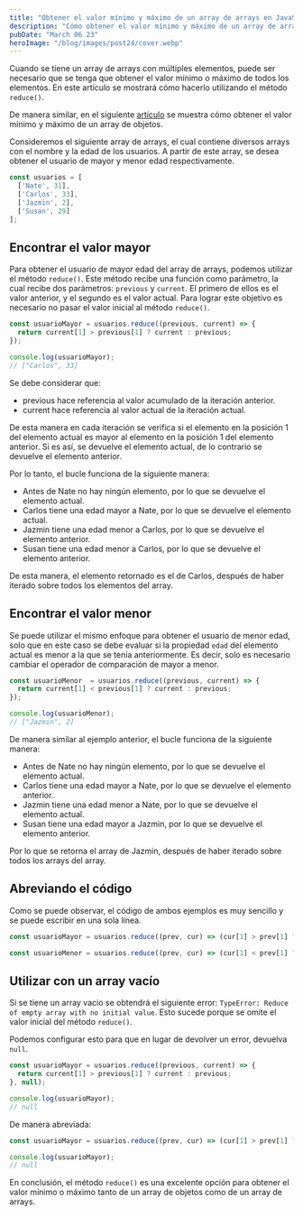 ```yaml
---
title: "Obtener el valor mínimo y máximo de un array de arrays en JavaScript"
description: "Cómo obtener el valor mínimo y máximo de un array de arrays en JavaScript"
pubDate: "March 06 23"
heroImage: "/blog/images/post24/cover.webp"
---
```


Cuando se tiene un array de arrays con múltiples elementos, puede ser necesario que se tenga que obtener el valor mínimo o máximo de todos los elementos. En este artículo se mostrará cómo hacerlo utilizando el método `reduce()`.

De manera similar, en el siguiente [artículo](https://asjordi.dev/blog/obtener-el-valor-minimo-y-maximo-de-un-array-de-objetos-en-javascript/) se muestra cómo obtener el valor mínimo y máximo de un array de objetos.

Consideremos el siguiente array de arrays, el cual contiene diversos arrays con el nombre y la edad de los usuarios. A partir de este array, se desea obtener el usuario de mayor y menor edad respectivamente.

```js
const usuarios = [
  ['Nate', 31],
  ['Carlos', 33],
  ['Jazmin', 2],
  ['Susan', 29]
];
```

## Encontrar el valor mayor

Para obtener el usuario de mayor edad del array de arrays, podemos utilizar el método `reduce()`. Este método recibe una función como parámetro, la cual recibe dos parámetros: `previous` y `current`. El primero de ellos es el valor anterior, y el segundo es el valor actual. Para lograr este objetivo es necesario no pasar el valor inicial al método `reduce()`.

```js
const usuarioMayor = usuarios.reduce((previous, current) => {
  return current[1] > previous[1] ? current : previous;
});

console.log(usuarioMayor);
// ["Carlos", 33]
```

Se debe considerar que:

- previous hace referencia al valor acumulado de la iteración anterior.
- current hace referencia al valor actual de la iteración actual.

De esta manera en cada iteración se verifica si el elemento en la posición 1 del elemento actual es mayor al elemento en la posición 1 del elemento anterior. Si es así, se devuelve el elemento actual, de lo contrario se devuelve el elemento anterior.

Por lo tanto, el bucle funciona de la siguiente manera:

- Antes de Nate no hay ningún elemento, por lo que se devuelve el elemento actual.
- Carlos tiene una edad mayor a Nate, por lo que se devuelve el elemento actual.
- Jazmin tiene una edad menor a Carlos, por lo que se devuelve el elemento anterior.
- Susan tiene una edad menor a Carlos, por lo que se devuelve el elemento anterior.

De esta manera, el elemento retornado es el de Carlos, después de haber iterado sobre todos los elementos del array.

## Encontrar el valor menor

Se puede utilizar el mismo enfoque para obtener el usuario de menor edad, solo que en este caso se debe evaluar si la propiedad `edad` del elemento actual es menor a la que se tenía anteriormente. Es decir, solo es necesario cambiar el operador de comparación de mayor a menor.

```js
const usuarioMenor  = usuarios.reduce((previous, current) => {
  return current[1] < previous[1] ? current : previous;
});

console.log(usuarioMenor);
// ["Jazmin", 2]
```

De manera similar al ejemplo anterior, el bucle funciona de la siguiente manera:

- Antes de Nate no hay ningún elemento, por lo que se devuelve el elemento actual.
- Carlos tiene una edad mayor a Nate, por lo que se devuelve el elemento anterior.
- Jazmin tiene una edad menor a Nate, por lo que se devuelve el elemento actual.
- Susan tiene una edad mayor a Jazmin, por lo que se devuelve el elemento anterior.

Por lo que se retorna el array de Jazmin, después de haber iterado sobre todos los arrays del array.

## Abreviando el código

Como se puede observar, el código de ambos ejemplos es muy sencillo y se puede escribir en una sola línea.

```js
const usuarioMayor = usuarios.reduce((prev, cur) => (cur[1] > prev[1] ? cur : prev));

const usuarioMenor = usuarios.reduce((prev, cur) => (cur[1] < prev[1] ? cur : prev));
```

## Utilizar con un array vacío

Si se tiene un array vacio se obtendrá el siguiente error: `TypeError: Reduce of empty array with no initial value`. Esto sucede porque se omite el valor inicial del método `reduce()`.

Podemos configurar esto para que en lugar de devolver un error, devuelva `null`.

```js
const usuarioMayor = usuarios.reduce((previous, current) => {
  return current[1] > previous[1] ? current : previous;
}, null);

console.log(usuarioMayor);
// null
```

De manera abreviada:

```js
const usuarioMayor = usuarios.reduce((prev, cur) => (cur[1] > prev[1] ? cur : prev), null);

console.log(usuarioMayor);
// null
```

En conclusión, el método `reduce()` es una excelente opción para obtener el valor mínimo o máximo tanto de un array de objetos como de un array de arrays.